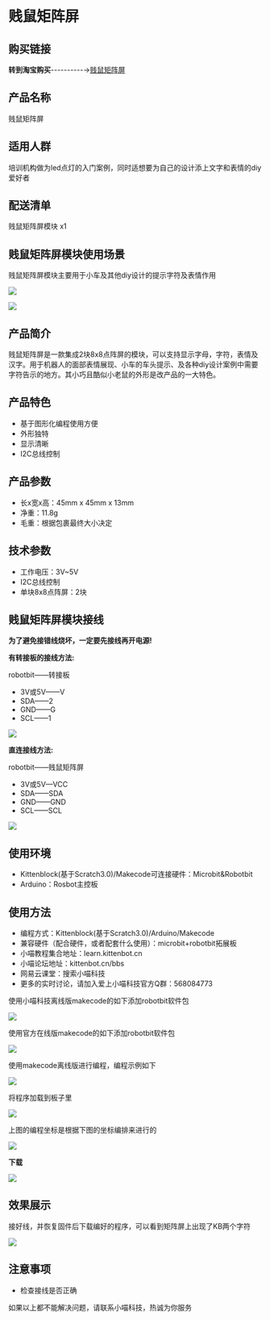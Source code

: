 # 贱鼠矩阵屏 #  

## 购买链接

__转到淘宝购买__----------→[贱鼠矩阵屏](https://item.taobao.com/item.htm?spm=a1z10.3-c-s.w4002-17001215033.24.20cb762eT4SP2O&id=562637142070)

## 产品名称

贱鼠矩阵屏

## 适用人群

培训机构做为led点灯的入门案例，同时适想要为自己的设计添上文字和表情的diy爱好者

## 配送清单

贱鼠矩阵屏模块 x1

## 贱鼠矩阵屏模块使用场景

贱鼠矩阵屏模块主要用于小车及其他diy设计的提示字符及表情作用

![](./juzhen/resume2.png)  

![](./juzhen/shiyitu.png)  

## 产品简介

贱鼠矩阵屏是一款集成2块8x8点阵屏的模块，可以支持显示字母，字符，表情及汉字。用于机器人的面部表情展现、小车的车头提示、及各种diy设计案例中需要字符告示的地方。其小巧且酷似小老鼠的外形是改产品的一大特色。

## 产品特色

- 基于图形化编程使用方便
- 外形独特
- 显示清晰
- I2C总线控制

## 产品参数

- 长x宽x高：45mm x 45mm x 13mm
- 净重：11.8g
- 毛重：根据包裹最终大小决定

## 技术参数

- 工作电压：3V~5V
- I2C总线控制
- 单块8x8点阵屏：2块

## 贱鼠矩阵屏模块接线

**为了避免接错线烧坏，一定要先接线再开电源!** 

**有转接板的接线方法:**  

robotbit——转接板  

- 3V或5V——V
- SDA——2
- GND——G
- SCL——1  

![](./juzhen/zhuanjie.png)  

**直连接线方法:**  

robotbit——贱鼠矩阵屏 

- 3V或5V—VCC
- SDA——SDA
- GND——GND
- SCL——SCL

![](./juzhen/zhilian.png)  

## 使用环境 

- Kittenblock(基于Scratch3.0)/Makecode可连接硬件：Microbit&Robotbit
- Arduino：Rosbot主控板

## 使用方法

- 编程方式：Kittenblock(基于Scratch3.0)/Arduino/Makecode
- 兼容硬件（配合硬件，或者配套什么使用）：microbit+robotbit拓展板
- 小喵教程集合地址：learn.kittenbot.cn
- 小喵论坛地址：kittenbot.cn/bbs
- 网易云课堂：搜索小喵科技
- 更多的实时讨论，请加入爱上小喵科技官方Q群：568084773


使用小喵科技离线版makecode的如下添加robotbit软件包  

![](./light/jiabao.png)  

使用官方在线版makecode的如下添加robotbit软件包  

![](./light/zaixian.png)  

使用makecode离线版进行编程，编程示例如下  

![](./juzhen/makecode.png)    

将程序加载到板子里  

![](./juzhen/xiazai.png)    

上图的编程坐标是根据下图的坐标编排来进行的  

![](./juzhen/dianzhenfenbu.png)  

**下载**

![](./chaoshengbo/xiazai.png)  
 

## 效果展示

接好线，并恢复固件后下载编好的程序，可以看到矩阵屏上出现了KB两个字符  

![](./juzhen/xiaoguo.png)


## 注意事项

- 检查接线是否正确   

如果以上都不能解决问题，请联系小喵科技，热诚为你服务

